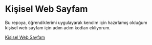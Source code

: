 # Kişisel Web Sayfam  

Bu repoya, öğrendiklerimi uygulayarak kendim için hazırlamış olduğum kişisel web sayfam için adım adım kodları ekliyorum.

[Kişisel Web Sayfam](https://ozanbaran.me)
